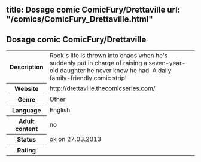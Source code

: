 title: Dosage comic ComicFury/Drettaville
url: "/comics/ComicFury_Drettaville.html"
---
Dosage comic ComicFury/Drettaville
-----------------------------------------

<table class="comicinfo">
<tr>
<th>Description</th><td>Rook's life is thrown into chaos when he's suddenly put in charge of raising a seven-year-old daughter he never knew he had. A daily family-friendly comic strip!</td>
</tr>
<tr>
<th>Website</th><td><a href="http://drettaville.thecomicseries.com/">http://drettaville.thecomicseries.com/</a></td>
</tr>
<tr>
<th>Genre</th><td>Other</td>
</tr>
<tr>
<th>Language</th><td>English</td>
</tr>
<tr>
<th>Adult content</th><td>no</td>
</tr>
<tr>
<th>Status</th><td>ok on 27.03.2013</td>
</tr>
<tr>
<th>Rating</th><td><div class="g-plusone" data-size="standard" data-annotation="bubble"
 data-href="http://drettaville.thecomicseries.com/"></div></td>
</tr>
</table>
<script type="text/javascript">
  (function() {
    var po = document.createElement('script'); po.type = 'text/javascript'; po.async = true;
    po.src = 'https://apis.google.com/js/plusone.js';
    var s = document.getElementsByTagName('script')[0]; s.parentNode.insertBefore(po, s);
  })();
</script>
